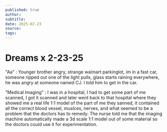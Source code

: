 ```yaml
---
published: true
author: 
subtitle: 
date: 2025-02-23
source: 
tags:
---
```


# Dreams x 2-23-25


"Aa" : Younger brother angry, strange walmart parkinglot, im in a fast car, someone ripped out one of the light pulls, glass starts raining everywhere, he was angry at someone named CJ. I told him to get in the car.

"Medical Imaging" : I was in a hospital, I had to get some part of me scanned, I got it scanned and later went back to that hospital where they showed me a real life 1:1 model of the part of me they sanned, it contained all the correct blood vessel, muslces, nerves, and what seemed to be a problem that the doctors has to remedy. The nurse told me that the imaging machine automatically made a 3d scale 1:1 model out of some material so the doctors could use it for experimentation. 

